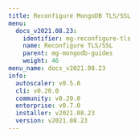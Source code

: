 ```yaml
---
title: Reconfigure MongoDB TLS/SSL
menu:
  docs_v2021.08.23:
    identifier: mg-reconfigure-tls
    name: Reconfigure TLS/SSL
    parent: mg-mongodb-guides
    weight: 46
menu_name: docs_v2021.08.23
info:
  autoscaler: v0.5.0
  cli: v0.20.0
  community: v0.20.0
  enterprise: v0.7.0
  installer: v2021.08.23
  version: v2021.08.23
---
```


